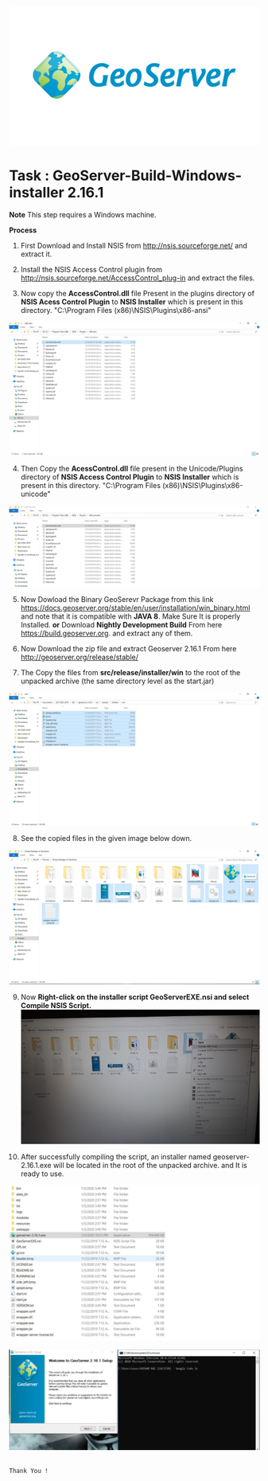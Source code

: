 ![GeoServer](https://github.com/ShivamRai2003/GeoServer---Build-Windows-installer-Google-Code-In-/blob/master/IMAGES/1.png)

#  Task : GeoServer-Build-Windows-installer 2.16.1

**Note** This step requires a Windows machine.

**Process**

1. First Download and Install NSIS from http://nsis.sourceforge.net/ and extract it.

2. Install the NSIS Access Control plugin from http://nsis.sourceforge.net/AccessControl_plug-in and extract the files.

3. Now copy the **AccessControl.dll** file Present in the plugins directory of **NSIS Acess Control Plugin** to **NSIS Installer** which is present in this directory. "C:\Program Files (x86)\NSIS\Plugins\x86-ansi"

![2](https://github.com/ShivamRai2003/GeoServer---Build-Windows-installer-Google-Code-In-/blob/master/IMAGES/2.JPG)

4. Then Copy the **AcessControl.dll** file present in the Unicode/Plugins directory of **NSIS Access Control Plugin** to **NSIS Installer** which is present in this directory. "C:\Program Files (x86)\NSIS\Plugins\x86-unicode"

![3](https://github.com/ShivamRai2003/GeoServer---Build-Windows-installer-Google-Code-In-/blob/master/IMAGES/3.JPG)

5. Now Dowload the Binary GeoSerevr Package from this link https://docs.geoserver.org/stable/en/user/installation/win_binary.html and note that it is compatible with **JAVA 8**. Make Sure It is properly Installed. **or** Download **Nightly Development Build** From here  https://build.geoserver.org. and extract any of them.

6. Now Download the zip file and extract Geoserver 2.16.1 From here http://geoserver.org/release/stable/

7. The Copy the files from **src/release/installer/win** to the root of the unpacked archive (the same directory level as the start.jar)

![4](https://github.com/ShivamRai2003/GeoServer---Build-Windows-installer-Google-Code-In-/blob/master/IMAGES/4.JPG)

8. See the copied files in the given image below down.

![5](https://github.com/ShivamRai2003/GeoServer---Build-Windows-installer-Google-Code-In-/blob/master/IMAGES/5.JPG)

9. Now **Right-click on the installer script GeoServerEXE.nsi and select Compile NSIS Script.**
![6](https://github.com/ShivamRai2003/GeoServer---Build-Windows-installer-Google-Code-In-/blob/master/Compile.jpg)

10. After successfully compiling the script, an installer named geoserver-2.16.1.exe will be located in the root of the unpacked archive. and It is ready to use.

![6](https://github.com/ShivamRai2003/GeoServer---Build-Windows-installer-Google-Code-In-/blob/master/IMAGES/6.JPG)

![7](https://github.com/ShivamRai2003/GeoServer---Build-Windows-installer-Google-Code-In-/blob/master/IMAGES/8.JPG)

                                                                                                Thank You !
